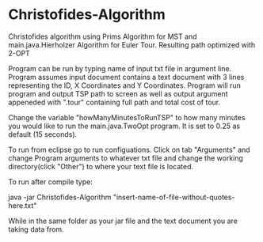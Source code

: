 # Christofides-Algorithm
Christofides algorithm using Prims Algorithm for MST and main.java.Hierholzer Algorithm for Euler Tour. Resulting path optimized with 2-OPT

Program can be run by typing name of input txt file in argument line. 
Program assumes input document contains a text document with 3 lines representing the ID, X Coordinates and Y Coordinates.
Program will run program and output TSP path to screen as well as output argument appeneded with ".tour" containing full path and total cost of 
tour.

Change the variable "howManyMinutesToRunTSP" to how many minutes you would like to run the main.java.TwoOpt program. It is set to 0.25 as default (15 seconds).

To run from eclipse go to run configuations. Click on tab "Arguments" and change Program arguments to whatever txt file and change the working directory(click "Other") to where your text file is located. 

To run after compile type: 

java -jar Christofides-Algorithm "insert-name-of-file-without-quotes-here.txt" 

While in the same folder as your jar file and the text document you are taking data from.
